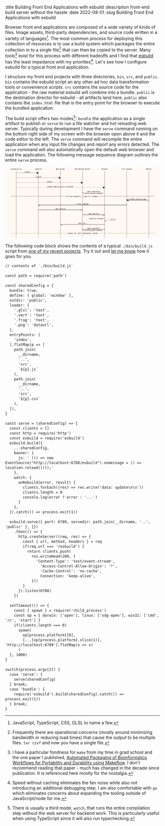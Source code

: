 :title Building Front End Applications with esbuild
:description front-end build server without the hassle
:date 2022-08-01
:slug Building Front End Applications with esbuild

Browser front end applications are composed of a wide variety of kinds of files.
Image assets, third-party dependencies, and source code written in a variety of languages[^1].
The most common process for deploying this collection of resources is to use a build system which packages the entire collection in to a single file[^2] that can then be copied to the server.
Many tools[^3] exist for this process with different tradeoffs and I find that [esbuild](https://esbuild.github.io/) has the least impedance with my priorities[^4].
Let's see how I configure esbuild for a typical front end application.

I structure my front end projects with three directories, `bin`, `src`, and `public`.
`bin` contains the esbuild script an any other ad hoc data transformation tools or convenience scripts.
`src` contains the source code for the application - the raw material esbuild will combine into a bundle.
`public` is the destination director for esbuild - all artifacts land here.
`public` also contains the `index.html` file that is the entry point for the browser to execute the bundled application.

The build script offers two modes[^5]: `bundle` the application as a single artifact to publish or `serve` to run a file watcher and hot reloading web server.
Typically during development I have the `serve` command running on the bottom right side of my screen with the browser open above it and the code editor to the left.
The `serve` command will recompile the entire application when any input file changes and report any errors detected.
The `serve` command will also automatically open the default web browser and load the application.
The following message sequence diagram outlines the entire `serve` process.

![`serve` message sequence diagram](hotreload.jpg)

The following code block shows the contents of a typical `./bin/build.js` script from [one of my recent projects](/writing/pokémon-first-generation-map).
Try it out and [let me know](/contact) how it goes for you.

    // contents of `./bin/build.js`

    const path = require('path')

    const sharedConfig = {
      bundle: true,
      define: { global: 'window' },
      outdir: 'public',
      loader: {
        '.glsl': 'text',
        '.vert': 'text',
        '.frag': 'text',
        '.png': 'dataurl',
      },
      entryPoints: [
        'index',
      ].flatMap(p => [
        path.join(
          __dirname,
          '..',
          'src',
          `${p}.js`
        ),
        path.join(
          __dirname,
          '..',
          'src',
          `${p}.css`
        ),
      ]),
    }

    const serve = (sharedConfig) => {
      const clients = []
      const http = require('http')
      const esbuild = require('esbuild')
      esbuild.build({
        ...sharedConfig,
        banner: {
          js: ' (() => new EventSource("http://localhost:6788/esbuild").onmessage = () => location.reload())();'
        },
        watch: {
          onRebuild(error, result) {
            clients.forEach((res) => res.write('data: update\n\n'))
            clients.length = 0
            console.log(error ? error : '...')
          }
        },
      }).catch(() => process.exit(1))

      esbuild.serve({ port: 6789, servedir: path.join(__dirname, '..', 'public' }, {})
        .then(() => {
          http.createServer((req, res) => {
            const { url, method, headers } = req
            if(req.url === '/esbuild') {
              return clients.push(
                res.writeHead(200, {
                  'Content-Type': 'text/event-stream',
                    'Access-Control-Allow-Origin': '*',
                    'Cache-Control': 'no-cache',
                    Connection: 'keep-alive',
                }))
            }
          }).listen(6788)
        })

      setTimeout(() => {
        const { spawn } = require('child_process')
        const op = { darwin: ['open'], linux: ['xdg-open'], win32: ['cmd', '/c', 'start'] }
        if(clients.length === 0)
          spawn(
            op[process.platform][0],
            [...[op[process.platform].slice(1)], 'http://localhost:6789'].flatMap(x => x)
          )
      }, 1000)
    }

    switch(process.argv[2]) {
      case 'serve': {
        serve(sharedConfig)
      } break;
      case 'bundle': {
        require('esbuild').build(sharedConfig).catch(() => process.exit(1))
      } break;
    }

[^1]: JavaScript, TypeScript, CSS, GLSL to name a few.
[^2]: Frequently there are operational concerns (mostly around minimizing bandwidth or reducing load times) that cause the output to be multiple files. `tar czvf` and now you have a single file.
[^3]: I have a particular fondness for `make` from my time in grad school and the one paper I published, [Automated Packaging of Bioinformatics Workflows for Portability and Durability using Makeflow](/files/automated-packaging-works13.pdf). I don't recommend reading that paper - much has changed in the decade since publication. It is referenced here mostly for the nostalgia.
[^4]: Speed without caching eliminates the fan noise while also not introducing an additional debugging step. I am also comfortable with `go` which eliminates concerns about expanding the tooling outside of JavaScript/node for me.
[^5]: There is usually a third mode, `watch`, that runs the entire compilation step without the web server for backend work. This is particularly useful when using TypeScript since it will also run typechecking.
